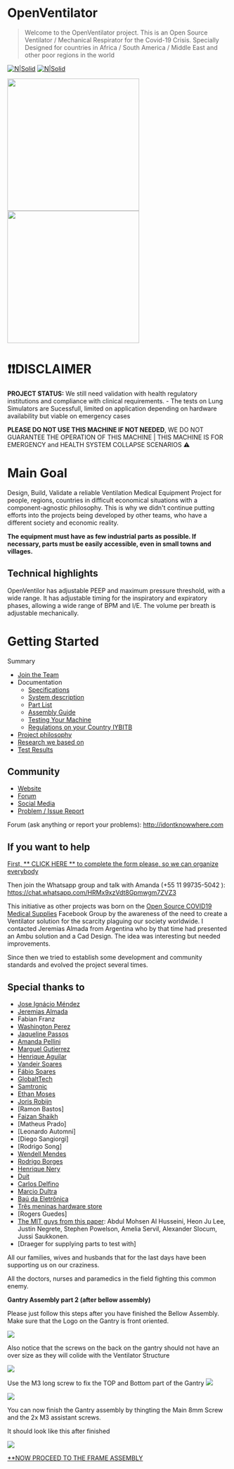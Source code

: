 # OpenVentilator

> Welcome to the OpenVentilator project. This is an Open Source Ventilator / Mechanical Respirator for the Covid-19 Crisis.
> Specially Designed for countries in Africa / South America / Middle East and other poor regions in the world

[![N|Solid](https://popsolutions.co/web/image/65243/CommunitySupport.png)](https://popsolutions.co/forum/openventilator-5)   [![N|Solid](https://popsolutions.co/web/image/65245/t_logo.png)](https://t.me/openventilator) 

<img src="images/OpenVentilatorLogo.png" height=300> <img src="images/OpenVentilatorSpartanModel.png" height=300>

# :heavy_exclamation_mark::heavy_exclamation_mark:DISCLAIMER 
**PROJECT STATUS:** We still need validation with health regulatory institutions and compliance with clinical requirements. - The tests on Lung Simulators are Sucessfull, limited on application depending on hardware availability but viable on emergency cases

**PLEASE DO NOT USE THIS MACHINE IF NOT NEEDED**, WE DO NOT GUARANTEE THE OPERATION OF THIS MACHINE | THIS MACHINE IS FOR EMERGENCY and HEALTH SYSTEM COLLAPSE SCENARIOS :warning: 

# Main Goal

Design, Build, Validate a reliable Ventilation Medical Equipment Project for people, regions, countries in difficult economical situations with a component-agnostic philosophy. This is why we didn't continue putting efforts into the projects being developed by other teams, who have a different society and economic reality.

**The equipment must have as few industrial parts as possible. If necessary, parts must be easily accessible, even in small towns and villages.**

## Technical highlights

OpenVentilor has adjustable PEEP and maximum pressure threshold, with a wide range. It has adjustable timing for the inspiratory and expiratory phases, allowing a wide range of BPM and I/E. The volume per breath is adjustable mechanically.

# Getting Started
Summary

- [Join the Team](https://t.me/openventilator)
- Documentation
  - [Specifications](Specifications.md)
  - [System description](SystemDescription.md)
  - [Part List](00_Documentation/TheSpartanModel/PartsList.md)
  - [Assembly Guide](Assembly.md)
  - [Testing Your Machine]()
  - [Regulations on your Country IYBITB]()
- [Project philosophy](projectPhilosophy.md)
- [Research we based on](00_Documentation/Research)
- [Test Results](/00_Documentation/SimulatorTest/SpartanV1.0/SpartanV1.0.zip)

## Community

- [Website](https://www.popsolutions.co/openventilator)
- [Forum](https://popsolutions.co/forum/openventilator-5)
- [Social Media]()
- [Problem / Issue Report]()

Forum (ask anything or report your problems): http://idontknowwhere.com

## If you want to help

[First, ** CLICK HERE ** to complete the form please, so we can organize everybody](https://www.popsolutions.co/openventilator-jointheteam) 

Then join the Whatsapp group and talk with Amanda (+55 11 99735-5042 ): https://chat.whatsapp.com/HRMx9xzVdt8Gpmwgm7ZVZ3

This initiative as other projects was born on the [Open Source COVID19 Medical Supplies](https://web.facebook.com/groups/opensourcecovid19medicalsupplies/) Facebook Group by the awareness of the need to create a Ventilator solution for the scarcity plaguing our society worldwide. I contacted Jeremias Almada from Argentina who by that time had presented an Ambu solution and a Cad Design. The idea was interesting but needed improvements.

Since then we tried to establish some development and community standards and evolved the project several times.

## Special thanks to

 - [Jose Ignácio Méndez](https://www.linkedin.com/in/jos%C3%A9-ignacio-m%C3%A9ndez-0ba3ab53/)
 - [Jeremias Almada](https://www.linkedin.com/in/almada-jerem%C3%ADas-43888680)
 - Fabian Franz
 - [Washington Perez](https://www.linkedin.com/in/washingtonperez/) 
 - [Jaqueline Passos](https://www.linkedin.com/in/jaquelinepassos/)
 - [Amanda Pellini](https://www.linkedin.com/in/amanda-cristina-maciel-pellini-9177226a/)
 - [Marguel Gutierrez](https://www.linkedin.com/in/marguelgtz/)
 - [Henrique Aguilar](https://www.linkedin.com/in/henriaguilar/)
 - [Vandeir Soares](https://www.facebook.com/vandeir.soares.7)
 - [Fábio Soares](https://www.linkedin.com/in/fabio-julio-sores-soares-58852630/)
 - [GlobaltTech](http://www.globaltechc.com.br/)
 - [Samtronic](http://www.samtronic.com.br/)
 - [Ethan Moses](https://www.cameradactyl.com/)
 - [Joris Robijn](https://www.linkedin.com/in/jorisrobijn/)
 - [Ramon Bastos]
 - [Faizan Shaikh](https://www.linkedin.com/in/faizanzshaikh)
 - [Matheus Prado]
 - [Leonardo Automni]
 - [Diego Sangiorgi]
 - [Rodrigo Song]
 - [Wendell Mendes](https://www.linkedin.com/in/1endell)
 - [Rodrigo Borges](http://linkedin.com/in/rborges111)
 - [Henrique Nery](https://www.linkedin.com/in/henrique-nery-650216a2/) 
 - [Duit](https://www.duit.com.br/)
 - [Carlos Delfino](https://github.com/CarlosDelfino)
 - [Marcio Dultra](https://www.linkedin.com/in/marciodultra)
 - [Baú da Eletrônica](https://www.baudaeletronica.com.br/)
 - [Três meninas hardware store](https://www.google.com/maps/place/Casa+das+3+Meninas/@-23.5391312,-46.6524764,19.5z/data=!4m5!3m4!1s0x0:0x377232460c40d90d!8m2!3d-23.5391706!4d-46.6524278)
 - [Rogers Guedes]
 - [The MIT guys from this paper](https://web.mit.edu/2.75/projects/DMD_2010_Al_Husseini.pdf): Abdul Mohsen Al Husseini, Heon Ju Lee, Justin Negrete, Stephen Powelson, Amelia Servil, Alexander Slocum, Jussi Saukkonen. 
 - [Draeger for supplying parts to test with]

All our families, wives and husbands that for the last days have been supporting us on our craziness.

All the doctors, nurses and paramedics in the field fighting this common enemy.

**Gantry Assembly part 2 (after bellow assembly)**

Please just follow this steps after you have finished the Bellow Assembly. Make sure that the Logo on the Gantry is front oriented.

![](images/WhatsApp%20Image%202020-04-19%20at%2016.16.25.jpeg)

Also notice that the screws on the back on the gantry should not have an over size as they will colide with the Ventilator Structure

![](images/WhatsApp%20Image%202020-04-19%20at%2016.16.34.jpeg)

Use the M3 long screw to fix the TOP and Bottom part of the Gantry
![](images/WhatsApp%20Image%202020-04-19%20at%2016.17.02%20(1).jpeg)

![](images/WhatsApp%20Image%202020-04-19%20at%2016.20.49.jpeg)

You can now finish the Gantry assembly by thingting the Main 8mm Screw and the 2x M3 assistant screws. 

It should look like this after finished


![](images/WhatsApp%20Image%202020-04-19%20at%2016.23.56.jpeg)

[**NOW PROCEED TO THE FRAME ASSEMBLY](../Frame/FrameAssembly.md)